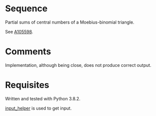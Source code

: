 # Sequence
Partial sums of central numbers of a Moebius-binomial triangle.

See [A105598](https://oeis.org/A105598).

# Comments
Implementation, although being close, does not produce correct output.

# Requisites
Written and tested with Python 3.8.2.

[input_helper](https://github.com/XPhyro/input_helper) is used to get input.
